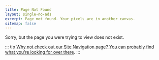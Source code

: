 ```yaml
---
title: Page Not Found
layout: single-no-ads
excerpt: Page not found. Your pixels are in another canvas.
sitemap: false
---
```


Sorry, but the page you were trying to view does not exist.

::: tip
[Why not check out our Site Navigation page? You can probably find what you're looking for over there](site-navigation).
:::
